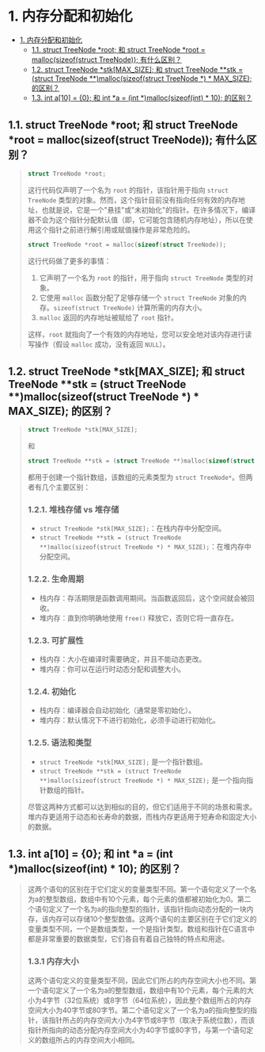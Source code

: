 # 1. 内存分配和初始化

- [1. 内存分配和初始化](#1-内存分配和初始化)
  - [1.1. struct TreeNode \*root; 和 struct TreeNode \*root = malloc(sizeof(struct TreeNode)); 有什么区别？](#11-struct-treenode-root-和-struct-treenode-root--mallocsizeofstruct-treenode-有什么区别)
  - [1.2. struct TreeNode \*stk\[MAX\_SIZE\]; 和 struct TreeNode \*\*stk = (struct TreeNode \*\*)malloc(sizeof(struct TreeNode \*) \* MAX\_SIZE); 的区别？](#12-struct-treenode-stkmax_size-和-struct-treenode-stk--struct-treenode-mallocsizeofstruct-treenode---max_size-的区别)
  - [1.3. int a\[10\] = {0}; 和 int \*a = (int \*)malloc(sizeof(int) \* 10); 的区别？](#13-int-a10--0-和-int-a--int-mallocsizeofint--10-的区别)

## 1.1. struct TreeNode \*root; 和 struct TreeNode \*root = malloc(sizeof(struct TreeNode)); 有什么区别？
>
> ```c
> struct TreeNode *root;
> ```
>
> 这行代码仅声明了一个名为 `root` 的指针，该指针用于指向 `struct TreeNode` 类型的对象。然而，这个指针目前没有指向任何有效的内存地址，也就是说，它是一个"悬挂"或"未初始化"的指针。在许多情况下，编译器不会为这个指针分配默认值（即，它可能包含随机内存地址），所以在使用这个指针之前进行解引用或赋值操作是非常危险的。
>
> ```c
> struct TreeNode *root = malloc(sizeof(struct TreeNode));
> ```
>
> 这行代码做了更多的事情：
>
> 1. 它声明了一个名为 `root` 的指针，用于指向 `struct TreeNode` 类型的对象。
> 2. 它使用 `malloc` 函数分配了足够存储一个 `struct TreeNode` 对象的内存。`sizeof(struct TreeNode)` 计算所需的内存大小。
> 3. `malloc` 返回的内存地址被赋给了 `root` 指针。
>
> 这样，`root` 就指向了一个有效的内存地址，您可以安全地对该内存进行读写操作（假设 `malloc` 成功，没有返回 `NULL`）。

## 1.2. struct TreeNode \*stk[MAX_SIZE]; 和 struct TreeNode \*\*stk = (struct TreeNode \*\*)malloc(sizeof(struct TreeNode \*) \* MAX_SIZE); 的区别？
>
> ```c
> struct TreeNode *stk[MAX_SIZE];
> ```
>
> 和
>
> ```c
> struct TreeNode **stk = (struct TreeNode **)malloc(sizeof(struct TreeNode *) * MAX_SIZE);
> ```
>
> 都用于创建一个指针数组，该数组的元素类型为 `struct TreeNode*`。但两者有几个主要区别：
>
> ### 1.2.1. 堆栈存储 vs 堆存储
>
> - `struct TreeNode *stk[MAX_SIZE];`：在栈内存中分配空间。
> - `struct TreeNode **stk = (struct TreeNode **)malloc(sizeof(struct TreeNode *) * MAX_SIZE);`：在堆内存中分配空间。
>
> ### 1.2.2. 生命周期
>
> - 栈内存：存活期限是函数调用期间。当函数返回后，这个空间就会被回收。
> - 堆内存：直到你明确地使用 `free()` 释放它，否则它将一直存在。
>
> ### 1.2.3. 可扩展性
>
> - 栈内存：大小在编译时需要确定，并且不能动态更改。
> - 堆内存：你可以在运行时动态分配和调整大小。
>
> ### 1.2.4. 初始化
>
> - 栈内存：编译器会自动初始化（通常是零初始化）。
> - 堆内存：默认情况下不进行初始化，必须手动进行初始化。
>
> ### 1.2.5. 语法和类型
>
> - `struct TreeNode *stk[MAX_SIZE];` 是一个指针数组。
> - `struct TreeNode **stk = (struct TreeNode **)malloc(sizeof(struct TreeNode *) * MAX_SIZE);` 是一个指向指针数组的指针。
>
> 尽管这两种方式都可以达到相似的目的，但它们适用于不同的场景和需求。堆内存更适用于动态和长寿命的数据，而栈内存更适用于短寿命和固定大小的数据。

## 1.3. int a[10] = {0}; 和 int \*a = (int \*)malloc(sizeof(int) * 10); 的区别？

> 这两个语句的区别在于它们定义的变量类型不同。第一个语句定义了一个名为a的整型数组，数组中有10个元素，每个元素的值都被初始化为0。第二个语句定义了一个名为a的指向整型的指针，该指针指向动态分配的一块内存，该内存可以存储10个整型数值。这两个语句的主要区别在于它们定义的变量类型不同，一个是数组类型，一个是指针类型。数组和指针在C语言中都是非常重要的数据类型，它们各自有着自己独特的特点和用途。
>
> ### 1.3.1 内存大小
>
> 这两个语句定义的变量类型不同，因此它们所占的内存空间大小也不同。第一个语句定义了一个名为a的整型数组，数组中有10个元素，每个元素的大小为4字节（32位系统）或8字节（64位系统），因此整个数组所占的内存空间大小为40字节或80字节。第二个语句定义了一个名为a的指向整型的指针，该指针所占的内存空间大小为4字节或8字节（取决于系统位数），而该指针所指向的动态分配内存空间大小为40字节或80字节，与第一个语句定义的数组所占的内存空间大小相同。
>